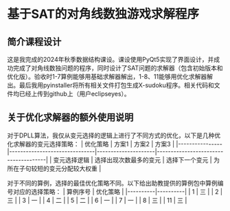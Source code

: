 # 基于SAT的对角线数独游戏求解程序

## 简介课程设计
这是我完成的2024年秋季数据结构课设。课设使用PyQt5实现了界面设计，并成功完成了对角线数独问题的程序，同时设计了SAT问题的求解器（包含初始版本和优化版）。验收时1-7算例能够用基础求解器解出，1-8、11能够用优化求解器解出。最后我用pyinstaller将所有相关文件打包生成X-sudoku程序。相关代码和文件均已经上传到github上（用户eclipseyes）。

## 关于优化求解器的额外使用说明
对于DPLL算法，我仅从变元选择的逻辑上进行了不同方式的优化，以下是几种优化求解器的变元选择策略：
| 优化策略       | 方案1                         | 方案2               | 方案3                                |
|----------------|-------------------------------|---------------------|--------------------------------------|
| 变元选择逻辑   | 选择出现次数最多的变元         | 选择下一个变元      | 为所在子句较短的变元分配较大权重     |


对于不同的算例，选择的最佳优化策略不同。以下给出助教提供的算例包中算例编号对应的选择策略：
| 算例序号 | 优化策略 |
|----------|----------|
|     1    |     三    |
|     2    |     三    |
|     3    |     一    |
|     4    |     二    |
|     5    |     二    |
|     6    |     一    |
|     7    |     一    |
|     8    |     三    |
|     11   |     三    |

